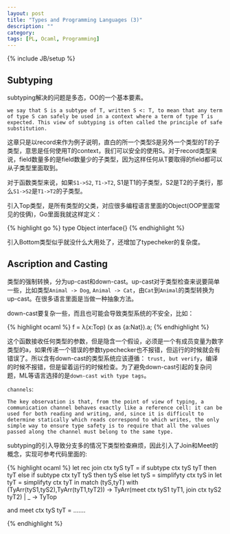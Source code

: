 ```yaml
---
layout: post
title: "Types and Programming Languages (3)"
description: ""
category:
tags: [PL, Ocaml, Programming]
---
```

{% include JB/setup %}

## Subtyping

subtyping解决的问题是多态，OO的一个基本要素。

    we say that S is a subtype of T, written S <: T, to mean that any term of type S can safely be used in a context where a term of type T is expected. This view of subtyping is often called the principle of safe substitution.

这章只是以record来作为例子说明，直白的所一个类型S是另外一个类型的T的子类型，意思是任何使用T的context，我们可以安全的使用S。对于record类型来说，field数量多的是field数量少的子类型，因为这样任何从T要取得的field都可以从子类型里面取到。

对于函数类型来说，如果`S1->S2`, `T1->T2`, S1是T1的子类型，S2是T2的子类行，那么`S1->S2`是`T1->T2`的子类型。

引入Top类型，是所有类型的父类，对应很多编程语言里面的Object(OOP里面常见的伎俩)，Go里面我就这样定义：

{% highlight go %}
type Object interface{}
{% endhighlight %}

引入Bottom类型似乎就没什么大用处了，还增加了typecheker的复杂度。

## Ascription and Casting

类型的强制转换，分为up-cast和down-cast。up-cast对于类型检查来说要简单一些，比如类型`Animal -> Dog`, `Animal -> Cat`，由`Cat`到`Animal`的类型转换为up-cast。在很多语言里面是当做一种抽象方法。

down-cast要复杂一些，而且也可能会导致类型系统的不安全，比如：

{% highlight ocaml %}
f = λ(x:Top) (x as {a:Nat}).a;
{% endhighlight %}

这个函数接收任何类型的参数，但是隐含一个假设，必须是一个有成员变量为数字类型的a，如果传递一个错误的参数typechecker也不报错，但运行的时候就会有错误了。所以含有down-cast的类型系统应该遵循： `trust, but verify`，编译的时候不报错，但是留着运行的时候检查。为了避免down-cast引起的复杂问题，ML等语言选择的是`down-cast with type tags`。

`channels`:

    The key observation is that, from the point of view of typing, a communication channel behaves exactly like a reference cell: it can be used for both reading and writing, and, since it is difficult to determine statically which reads correspond to which writes, the only simple way to ensure type safety is to require that all the values passed along the channel must belong to the same type.


subtyping的引入导致分支多的情况下类型检查麻烦，因此引入了Join和Meet的概念，实现可参考代码里面的:

{% highlight ocaml %}
let rec join ctx tyS tyT =
  if subtype ctx tyS tyT then tyT else
  if subtype ctx tyT tyS then tyS else
  let tyS = simplifyty ctx tyS in
  let tyT = simplifyty ctx tyT in
  match (tyS,tyT) with
    (TyArr(tyS1,tyS2),TyArr(tyT1,tyT2)) ->
      TyArr(meet ctx  tyS1 tyT1, join ctx tyS2 tyT2)
  | _ ->
      TyTop

and meet ctx tyS tyT =
  .......

{% endhighlight %}

